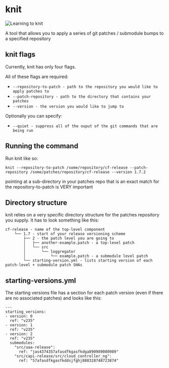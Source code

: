 # knit
![Learning to knit](http://66.media.tumblr.com/tumblr_mcza9u6hux1rtgmslo1_500.gif)

A tool that allows you to apply a series of git patches / submodule bumps to a specified repository

## knit flags
Currently, knit has only four flags.

All of these flags are required:

- `--repository-to-patch - path to the repository you would like to apply patches to`
- `--patch-repository - path to the directory that contains your patches`
- `--version - the version you would like to jump to`

Optionally you can specify:

- `--quiet - suppress all of the ouput of the git commands that are being run`

## Running the command
Run knit like so:

```
knit --repository-to-patch /some/repository/cf-release --patch-repository /some/patches/repository/cf-release --version 1.7.2
```

pointing at a sub-directory in your patches repo that is an exact match for the repository-to-patch is VERY important

## Directory structure
knit relies on a very specific directory structure for the patches repository you supply. It has to look something like this:

```
cf-release - name of the top-level component
    └── 1.7 - start of your release versioning scheme
        ├── 2 - the patch level you are going to
        │   ├── another-example.patch - a top-level patch
        │   └── src
        │       └── loggregator
        │           └── example.patch - a submodule level patch
        └── starting-version.yml - lists starting version of each patch-level + submodule patch SHAs
```

## starting-versions.yml
The starting versions file has a section for each patch version (even if there are no associated patches) and looks like this:
```
---
starting_versions:
- version: 0
  ref: "v235"
- version: 1
  ref: "v235"
- version: 2
  ref: "v235"
  submodules:
    "src/uaa-release":
      ref: "jas4374357afasdfkgasfkdga890989080989"
    "src/capi-release/src/cloud_controller_ng":
      ref: "57afasdfkgasfkddsjfghj888328748723874"
```
